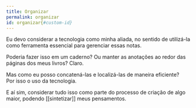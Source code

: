 ```yaml
---
title: Organizar 
permalink: organizar  
id: organizar{#custom-id}
---
```


Eu devo considerar a tecnologia como minha aliada, no sentido de utilizá-la como ferramenta essencial para gerenciar essas notas.  

Poderia fazer isso em um caderno? Ou manter as anotações ao redor das páginas dos meus livros? Claro.  

Mas como eu posso concatená-las e localizá-las de maneira eficiente?  
Por isso o uso da tecnologia.  

E aí sim, considerar tudo isso como parte do processo de criação de algo maior, podendo [[sintetizar]] meus pensamentos.